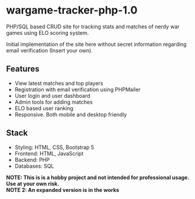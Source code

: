 # wargame-tracker-php-1.0

PHP/SQL based CRUD site for tracking stats and matches of nerdy war games using ELO scoring system.

Initial implementation of the site here without secret information regarding email verification (Insert your own).

## Features
* View latest matches and top players
* Registration with email verification using PHPMailer
* User login and user dashboard
* Admin tools for adding matches
* ELO based user ranking
* Responsive. Both mobile and desktop friendly

## Stack
* Styling: HTML, CSS, Bootstrap 5
* Frontend: HTML, JavaScript
* Backend: PHP
* Databases: SQL

<b>NOTE: This is is a hobby project and not intended for professional usage. Use at your own risk.</b><br>
<b>NOTE 2: An expanded version is in the works</b>
